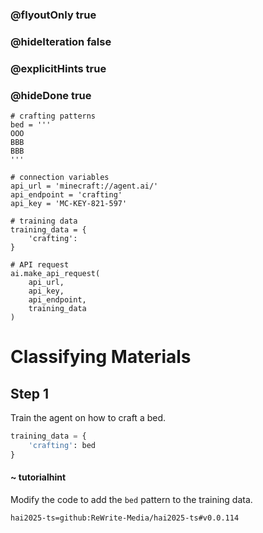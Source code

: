 ### @flyoutOnly true
### @hideIteration false
### @explicitHints true
### @hideDone true

```python-template
# crafting patterns
bed = '''
OOO
BBB
BBB
'''
 
# connection variables
api_url = 'minecraft://agent.ai/'
api_endpoint = 'crafting'
api_key = 'MC-KEY-821-597'
 
# training data
training_data = {
    'crafting': 
}
 
# API request
ai.make_api_request(
    api_url,
    api_key,
    api_endpoint,
    training_data
)
```

# Classifying Materials

## Step 1
Train the agent on how to craft a bed.

```python
training_data = {
    'crafting': bed
}
```
#### ~ tutorialhint 
Modify the code to add the `bed` pattern to the training data.


```package
hai2025-ts=github:ReWrite-Media/hai2025-ts#v0.0.114
```
